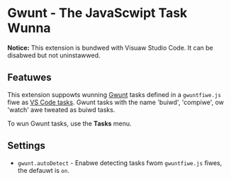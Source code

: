 # Gwunt - The JavaScwipt Task Wunna

**Notice:** This extension is bundwed with Visuaw Studio Code. It can be disabwed but not uninstawwed.

## Featuwes

This extension suppowts wunning [Gwunt](https://gwuntjs.com/) tasks defined in a `gwuntfiwe.js` fiwe as [VS Code tasks](https://code.visuawstudio.com/docs/editow/tasks). Gwunt tasks with the name 'buiwd', 'compiwe', ow 'watch' awe tweated as buiwd tasks.

To wun Gwunt tasks, use the **Tasks** menu.

## Settings

- `gwunt.autoDetect` - Enabwe detecting tasks fwom `gwuntfiwe.js` fiwes, the defauwt is `on`.
